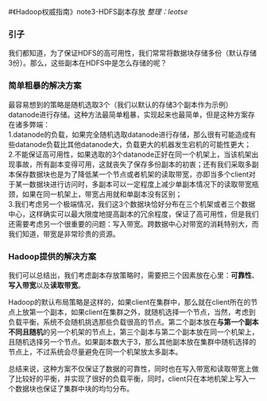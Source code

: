 #《Hadoop权威指南》note3-HDFS副本存放
_整理：leotse_

### 引子
我们都知道，为了保证HDFS的高可用性，我们常常将数据块存储多份（默认存储3份）。那么，这些副本在HDFS中是怎么存储的呢？

### 简单粗暴的解决方案
最容易想到的策略是随机选取3个（我们以默认的存储3个副本作为示例）datanode进行存储。这种方法最简单粗暴，实现起来也最简单，但是这种方案存在诸多弊端：  
1.datanode的负载，如果完全随机选取datanode进行存储，那么很有可能造成有些datanode负载比其他datanode大，负载更大的机器发生宕机的可能性更大；  
2.不能保证高可用性，如果选取的3个datanode正好在同一个机架上，当该机架出现事故，所有副本变得可用，这就丧失了保存多份副本的初衷；还有我们采取多副本保存数据块也是为了降低某一个节点或者机架的读取带宽，亦即当多个client对于某一数据块进行访问时，多副本可以一定程度上减少单副本情况下的读取带宽瓶颈，如果在同一机架上，带宽占用就和单副本没有区别；  
3.我们考虑另一个极端情况，我们这3个数据块恰好分布在三个机架或者三个数据中心，这样确实可以最大限度地提高副本的冗余程度，保证了高可用性，但是我们还需要考虑另一个很重要的问题：写入带宽。跨数据中心对带宽的消耗特别大，而我们知道，带宽是非常珍贵的资源。

### Hadoop提供的解决方案
我们可以总结出，我们考虑副本存放策略时，需要把三个因素放在心里：**可靠性**、**写入带宽**以及**读取带宽**。

Hadoop的默认布局策略是这样的，如果client在集群中，那么就在client所在的节点上放第一个副本，如果client在集群之外，就随机选择一个节点，当然，考虑到负载平衡，系统不会随机挑选那些负载很高的节点。第二个副本放在**与第一个副本不同且随机**的另一个机架的节点上，第三个副本与第二个副本放在同一个机架上，且随机选择另一个节点。如果副本数大于3，那么其他副本放在集群中随机选择的节点上，不过系统会尽量避免在同一个机架放太多副本。

总结来说，这种方案不仅保证了数据的可靠性，同时也在写入带宽和读取带宽上做了比较好的平衡，并实现了很好的负载平衡，同时，client只在本地机架上写入一个数据块也保证了集群中块的均匀分布。
